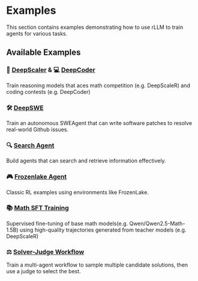 # Examples

This section contains examples demonstrating how to use rLLM to train agents for various tasks.

## Available Examples

### 🧮 [DeepScaler](deepscaler.md) & 💻 [DeepCoder](deepcoder.md)
Train reasoning models that aces math competition (e.g. DeepScaleR) and coding contests (e.g. DeepCoder)

### 🛠️ [DeepSWE](swe.md)
Train an autonomous SWEAgent that can write software patches to resolve real-world Github issues.

### 🔍 [Search Agent](search.md) 
Build agents that can search and retrieve information effectively.

### 🎮 [Frozenlake Agent](frozenlake.md)
Classic RL examples using environments like FrozenLake.

### 📚 [Math SFT Training](sft.md)
Supervised fine-tuning of base math models(e.g. Qwen/Qwen2.5-Math-1.5B) using high-quality trajectories generated from teacher models (e.g. DeepScaleR)

### ⚖️ [Solver-Judge Workflow](solver_judge.md)
Train a multi-agent workflow to sample multiple candidate solutions, then use a judge to select the best.